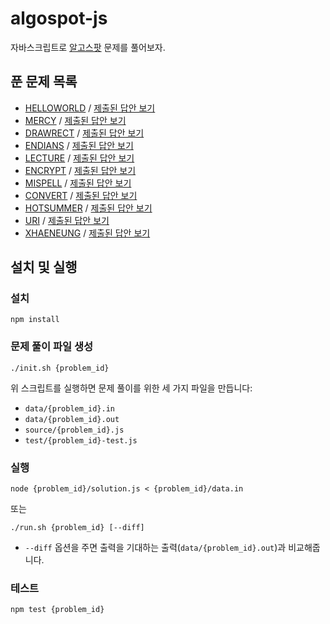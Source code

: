 # algospot-js

자바스크립트로 [알고스팟](https://algospot.com/) 문제를 풀어보자.

## 푼 문제 목록

- [HELLOWORLD](https://algospot.com/judge/problem/read/HELLOWORLD) / [제출된 답안 보기](https://algospot.com/judge/submission/recent/?problem=HELLOWORLD&user=haru&language=js&state=6)
- [MERCY](https://algospot.com/judge/problem/read/MERCY) / [제출된 답안 보기](https://algospot.com/judge/submission/recent/?problem=MERCY&user=haru&language=js&state=6)
- [DRAWRECT](https://algospot.com/judge/problem/read/DRAWRECT) / [제출된 답안 보기](https://algospot.com/judge/submission/recent/?problem=DRAWRECT&user=haru&language=js&state=6)
- [ENDIANS](https://algospot.com/judge/problem/read/ENDIANS) / [제출된 답안 보기](https://algospot.com/judge/submission/recent/?problem=ENDIANS&user=haru&language=js&state=6)
- [LECTURE](https://algospot.com/judge/problem/read/LECTURE) / [제출된 답안 보기](https://algospot.com/judge/submission/recent/?problem=LECTURE&user=haru&language=js&state=6)
- [ENCRYPT](https://algospot.com/judge/problem/read/ENCRYPT) / [제출된 답안 보기](https://algospot.com/judge/submission/recent/?problem=ENCRYPT&user=haru&language=js&state=6)
- [MISPELL](https://algospot.com/judge/problem/read/MISPELL) / [제출된 답안 보기](https://algospot.com/judge/submission/recent/?problem=MISPELL&user=haru&language=js&state=6)
- [CONVERT](https://algospot.com/judge/problem/read/CONVERT) / [제출된 답안 보기](https://algospot.com/judge/submission/recent/?problem=CONVERT&user=haru&language=js&state=6)
- [HOTSUMMER](https://algospot.com/judge/problem/read/HOTSUMMER) / [제출된 답안 보기](https://algospot.com/judge/submission/recent/?problem=HOTSUMMER&user=haru&language=js&state=6)
- [URI](https://algospot.com/judge/problem/read/URI) / [제출된 답안 보기](https://algospot.com/judge/submission/recent/?problem=URI&user=haru&language=js&state=6)
- [XHAENEUNG](https://algospot.com/judge/problem/read/XHAENEUNG) / [제출된 답안 보기](https://algospot.com/judge/submission/recent/?problem=XHAENEUNG&user=haru&language=js&state=6)

## 설치 및 실행

### 설치

```
npm install
```

### 문제 풀이 파일 생성

```
./init.sh {problem_id}
```

위 스크립트를 실행하면 문제 풀이를 위한 세 가지 파일을 만듭니다:

- `data/{problem_id}.in`
- `data/{problem_id}.out`
- `source/{problem_id}.js`
- `test/{problem_id}-test.js`

### 실행

```
node {problem_id}/solution.js < {problem_id}/data.in
```

또는

```
./run.sh {problem_id} [--diff]
```

- `--diff` 옵션을 주면 출력을 기대하는 출력(`data/{problem_id}.out`)과 비교해줍니다.

### 테스트

```
npm test {problem_id}
```
